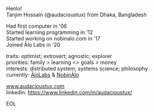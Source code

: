 Henlo!  
Tanjim Hossain (@audacioustux) from Dhaka, Bangladesh

Had first computer in '06  
Started learning programming in '12  
Started working on nobinalo.com in '17  
Joined Ālo Labs in '20  

traits: optimist; extrovert; agnostic; explorer  
priorities: family > learning <> goals > money  
interests: distributed system; systems science; philosophy  
currently: [ĀloLabs](https://alo.dev/) & [NobinĀlo](https://nobinalo.com/)

www.audacioustux.com  
linkedin: https://www.linkedin.com/in/audacioustux/  

EOL
